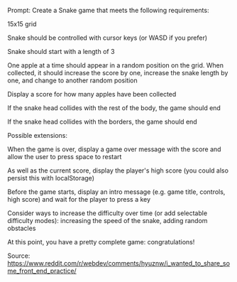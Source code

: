Prompt: Create a Snake game that meets the following requirements:

15x15 grid

Snake should be controlled with cursor keys (or WASD if you prefer)

Snake should start with a length of 3

One apple at a time should appear in a random position on the grid. When collected, it should increase the score by one, increase the snake length by one, and change to another random position

Display a score for how many apples have been collected

If the snake head collides with the rest of the body, the game should end

If the snake head collides with the borders, the game should end


Possible extensions:

When the game is over, display a game over message with the score and allow the user to press space to restart

As well as the current score, display the player's high score (you could also persist this with localStorage)

Before the game starts, display an intro message (e.g. game title, controls, high score) and wait for the player to press a key

Consider ways to increase the difficulty over time (or add selectable difficulty modes): increasing the speed of the snake, adding random obstacles

At this point, you have a pretty complete game: congratulations!

Source: https://www.reddit.com/r/webdev/comments/hyuznw/i_wanted_to_share_some_front_end_practice/
